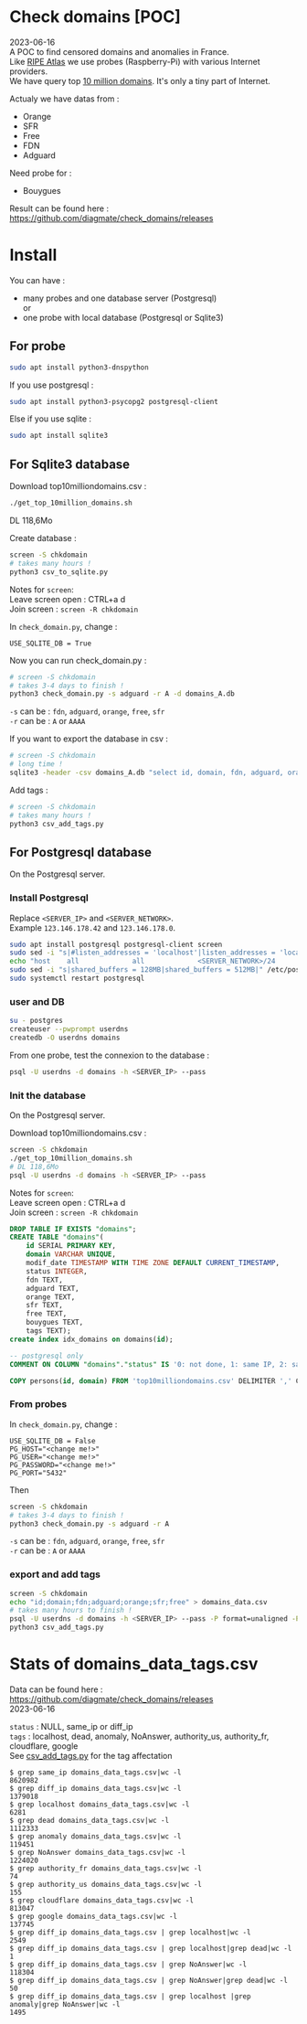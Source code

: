 # Check domains [POC]

2023-06-16  
A POC to find censored domains and anomalies in France.  
Like [RIPE Atlas](https://atlas.ripe.net/) we use probes (Raspberry-Pi) with various Internet providers.  
We have query top [10 million domains](https://www.domcop.com/top-10-million-domains). It's only a tiny part of Internet.  
  
Actualy we have datas from :  
- Orange  
- SFR  
- Free  
- FDN  
- Adguard  

Need probe for :  
- Bouygues  
  
Result can be found here : https://github.com/diagmate/check_domains/releases  

# Install

You can have :  
- many probes and one database server (Postgresql)  
or
- one probe with local database (Postgresql or Sqlite3)  



## For probe
```bash
sudo apt install python3-dnspython
```
If you use postgresql :  
```bash
sudo apt install python3-psycopg2 postgresql-client
```
Else if you use sqlite :  
```bash
sudo apt install sqlite3
```


## For Sqlite3 database
Download top10milliondomains.csv :  
```bash
./get_top_10million_domains.sh
```
DL 118,6Mo

Create database :  
```bash
screen -S chkdomain
# takes many hours !
python3 csv_to_sqlite.py
```
Notes for `screen`:  
Leave screen open : CTRL+a d  
Join screen : `screen -R chkdomain`  
  
In `check_domain.py`, change :  
```
USE_SQLITE_DB = True
```
  
Now you can run check_domain.py :  
```bash
# screen -S chkdomain
# takes 3-4 days to finish !
python3 check_domain.py -s adguard -r A -d domains_A.db
```
`-s` can be : `fdn`, `adguard`, `orange`, `free`, `sfr`  
`-r` can be : `A` or `AAAA`
  
If you want to export the database in csv :  
```bash
# screen -S chkdomain
# long time !
sqlite3 -header -csv domains_A.db "select id, domain, fdn, adguard, orange, sfr, free from domains;" > domains_data.csv
```

Add tags :
```bash
# screen -S chkdomain
# takes many hours !
python3 csv_add_tags.py
```

## For Postgresql database

On the Postgresql server.  
  
### Install Postgresql
Replace `<SERVER_IP>` and `<SERVER_NETWORK>`.  
Example `123.146.178.42` and `123.146.178.0`.  
```bash
sudo apt install postgresql postgresql-client screen
sudo sed -i "s|#listen_addresses = 'localhost'|listen_addresses = 'localhost,<SERVER_IP>'|" /etc/postgresql/13/main/postgresql.conf
echo "host    all             all             <SERVER_NETWORK>/24            md5" |sudo tee -a /etc/postgresql/13/main/pg_hba.conf
sudo sed -i "s|shared_buffers = 128MB|shared_buffers = 512MB|" /etc/postgresql/13/main/postgresql.conf
sudo systemctl restart postgresql
```

### user and DB
```bash
su - postgres
createuser --pwprompt userdns
createdb -O userdns domains
```

From one probe, test the connexion to the database :

```bash
psql -U userdns -d domains -h <SERVER_IP> --pass
```

### Init the database

On the Postgresql server.  

Download top10milliondomains.csv :  
```bash
screen -S chkdomain
./get_top_10million_domains.sh
# DL 118,6Mo
psql -U userdns -d domains -h <SERVER_IP> --pass
```
Notes for `screen`:  
Leave screen open : CTRL+a d  
Join screen : `screen -R chkdomain`  

```sql
DROP TABLE IF EXISTS "domains";
CREATE TABLE "domains"(
	id SERIAL PRIMARY KEY,
	domain VARCHAR UNIQUE,
	modif_date TIMESTAMP WITH TIME ZONE DEFAULT CURRENT_TIMESTAMP,
	status INTEGER,
	fdn TEXT,
	adguard TEXT,
	orange TEXT,
	sfr TEXT,
	free TEXT,
	bouygues TEXT,
	tags TEXT);
create index idx_domains on domains(id);

-- postgresql only
COMMENT ON COLUMN "domains"."status" IS '0: not done, 1: same IP, 2: same IP s range, 3: not same IP';
```

```sql
COPY persons(id, domain) FROM 'top10milliondomains.csv' DELIMITER ',' CSV HEADER;
```

### From probes

In `check_domain.py`, change :
```
USE_SQLITE_DB = False
PG_HOST="<change me!>"
PG_USER="<change me!>"
PG_PASSWORD="<change me!>"
PG_PORT="5432"
```
Then
```bash
screen -S chkdomain
# takes 3-4 days to finish !
python3 check_domain.py -s adguard -r A
```
`-s` can be : `fdn`, `adguard`, `orange`, `free`, `sfr`  
`-r` can be : `A` or `AAAA`

### export and add tags

```bash
screen -S chkdomain
echo "id;domain;fdn;adguard;orange;sfr;free" > domains_data.csv
# takes many hours to finish !
psql -U userdns -d domains -h <SERVER_IP> --pass -P format=unaligned -P tuples_only -P fieldsep=\; -c "SELECT id, domain, fdn, adguard, orange, sfr, free FROM domains order by id" >> domains_data.csv
python3 csv_add_tags.py
```


# Stats of domains_data_tags.csv

Data can be found here : https://github.com/diagmate/check_domains/releases  
2023-06-16  

`status` : NULL, same_ip or diff_ip  
`tags` : localhost, dead, anomaly, NoAnswer, authority_us, authority_fr, cloudflare, google  
See [csv_add_tags.py](https://github.com/diagmate/check_domains/blob/main/csv_add_tags.py) for the tag affectation  

```
$ grep same_ip domains_data_tags.csv|wc -l
8620982
$ grep diff_ip domains_data_tags.csv|wc -l
1379018
$ grep localhost domains_data_tags.csv|wc -l
6281
$ grep dead domains_data_tags.csv|wc -l
1112333
$ grep anomaly domains_data_tags.csv|wc -l
119451
$ grep NoAnswer domains_data_tags.csv|wc -l
1224020
$ grep authority_fr domains_data_tags.csv|wc -l
74
$ grep authority_us domains_data_tags.csv|wc -l
155
$ grep cloudflare domains_data_tags.csv|wc -l
813047
$ grep google domains_data_tags.csv|wc -l
137745
$ grep diff_ip domains_data_tags.csv | grep localhost|wc -l
2549
$ grep diff_ip domains_data_tags.csv | grep localhost|grep dead|wc -l
1
$ grep diff_ip domains_data_tags.csv | grep NoAnswer|wc -l
118304
$ grep diff_ip domains_data_tags.csv | grep NoAnswer|grep dead|wc -l
50
$ grep diff_ip domains_data_tags.csv | grep localhost |grep anomaly|grep NoAnswer|wc -l
1495
```
